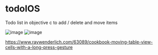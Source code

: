 # todoIOS
Todo list in objective c to add / delete and move items  

![image](http://imgur.com/BjTkBH7.gif)    ![image](http://imgur.com/6BAGhFW.gif)

https://www.raywenderlich.com/63089/cookbook-moving-table-view-cells-with-a-long-press-gesture
